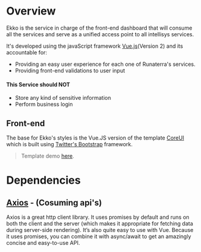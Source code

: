 # Overview

Ekko is the service in charge of the front-end dashboard that will consume all the services and serve as a unified access point to all intellisys services.

It's developed using the javaScript framework [Vue.js](https://vuejs.org)(Version 2) and its accountable for:

* Providing an easy user experience for each one of Runaterra's services.
* Providing front-end validations to user input

#### This Service should NOT

* Store any kind of sensitive information
* Perform business login


## Front-end

The base for Ekko's styles is the Vue.JS version of the template [CoreUI](http://coreui.io) which is built using [Twitter's Bootstrap](http://getbootstrap.com) framework.

> Template demo [here](http://getbootstrap.com).

# Dependencies

## [Axios](https://alligator.io/vuejs/rest-api-axios/) - (Cosuming api's)

Axios is a great http client library. It uses promises by default and runs on both the client and the server (which makes it appropriate for fetching data during server-side rendering). It’s also quite easy to use with Vue. Because it uses promises, you can combine it with async/await to get an amazingly concise and easy-to-use API.
